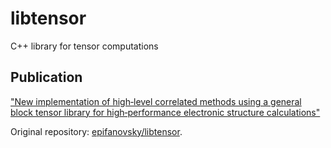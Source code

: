 # libtensor
C++ library for tensor computations


## Publication
["New implementation of high‐level correlated methods using a general block tensor library for high‐performance electronic structure calculations"](https://doi.org/10.1002/jcc.23377)

Original repository: [epifanovsky/libtensor](https://github.com/epifanovsky/libtensor).

